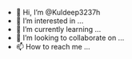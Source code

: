 - 👋 Hi, I’m @Kuldeep3237h
- 👀 I’m interested in ...
- 🌱 I’m currently learning ...
- 💞️ I’m looking to collaborate on ...
- 📫 How to reach me ...

<!---
Kuldeep3237h/Kuldeep3237h is a ✨ special ✨ repository because its `README.md` (this file) appears on your GitHub profile.
You can click the Preview link to take a look at your changes.
--->

